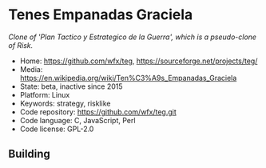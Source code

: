 # Tenes Empanadas Graciela

_Clone of 'Plan Tactico y Estrategico de la Guerra', which is a pseudo-clone of Risk._

- Home: https://github.com/wfx/teg, https://sourceforge.net/projects/teg/
- Media: https://en.wikipedia.org/wiki/Ten%C3%A9s_Empanadas_Graciela
- State: beta, inactive since 2015
- Platform: Linux
- Keywords: strategy, risklike
- Code repository: https://github.com/wfx/teg.git
- Code language: C, JavaScript, Perl
- Code license: GPL-2.0

## Building

